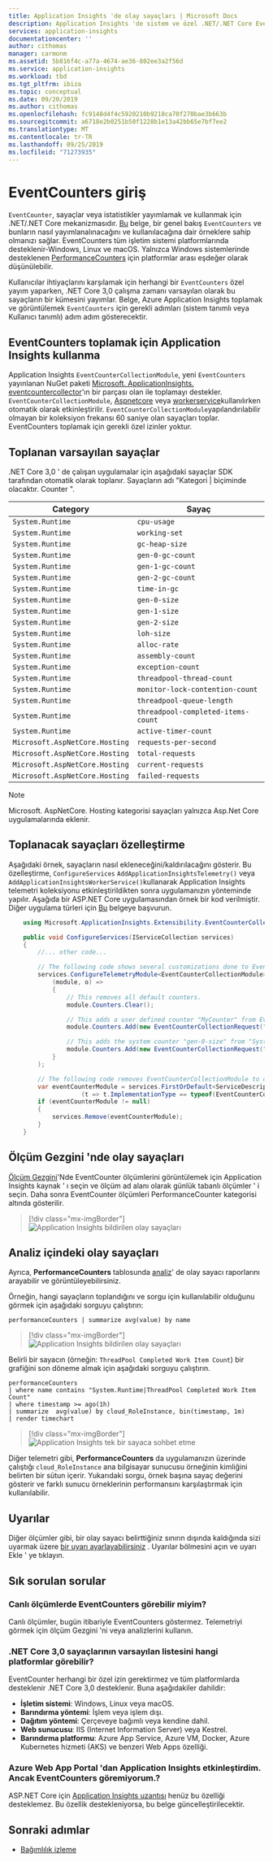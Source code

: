 ```yaml
---
title: Application Insights 'de olay sayaçları | Microsoft Docs
description: Application Insights 'de sistem ve özel .NET/.NET Core EventCounters ' i izleyin.
services: application-insights
documentationcenter: ''
author: cithomas
manager: carmonm
ms.assetid: 5b816f4c-a77a-4674-ae36-802ee3a2f56d
ms.service: application-insights
ms.workload: tbd
ms.tgt_pltfrm: ibiza
ms.topic: conceptual
ms.date: 09/20/2019
ms.author: cithomas
ms.openlocfilehash: fc9148d4f4c5920210b9218ca70f270bae3b663b
ms.sourcegitcommit: a6718e2b0251b50f1228b1e13a42bb65e7bf7ee2
ms.translationtype: MT
ms.contentlocale: tr-TR
ms.lasthandoff: 09/25/2019
ms.locfileid: "71273935"
---
```

# <a name="eventcounters-introduction"></a>EventCounters giriş

`EventCounter`, sayaçlar veya istatistikler yayımlamak ve kullanmak için .NET/.NET Core mekanizmasıdır. [Bu](https://github.com/dotnet/corefx/blob/master/src/System.Diagnostics.Tracing/documentation/EventCounterTutorial.md) belge, bir genel bakış `EventCounters` ve bunların nasıl yayımlanalınacağını ve kullanılacağına dair örneklere sahip olmanızı sağlar. EventCounters tüm işletim sistemi platformlarında desteklenir-Windows, Linux ve macOS. Yalnızca Windows sistemlerinde desteklenen [PerformanceCounters](https://docs.microsoft.com/dotnet/api/system.diagnostics.performancecounter) için platformlar arası eşdeğer olarak düşünülebilir.

Kullanıcılar ihtiyaçlarını karşılamak için herhangi bir `EventCounters` özel yayım yaparken, .NET Core 3,0 çalışma zamanı varsayılan olarak bu sayaçların bir kümesini yayımlar. Belge, Azure Application Insights toplamak ve görüntülemek `EventCounters` için gerekli adımları (sistem tanımlı veya Kullanıcı tanımlı) adım adım gösterecektir.

## <a name="using-application-insights-to-collect-eventcounters"></a>EventCounters toplamak için Application Insights kullanma

Application Insights `EventCounterCollectionModule`, yeni `EventCounters` yayınlanan NuGet paketi [Microsoft. ApplicationInsights. eventcountercollector](https://www.nuget.org/packages/Microsoft.ApplicationInsights.EventCounterCollector)'ın bir parçası olan ile toplamayı destekler. `EventCounterCollectionModule`, [Aspnetcore](asp-net-core.md) veya [workerservice](worker-service.md)kullanılırken otomatik olarak etkinleştirilir. `EventCounterCollectionModule`yapılandırılabilir olmayan bir koleksiyon frekansı 60 saniye olan sayaçları toplar. EventCounters toplamak için gerekli özel izinler yoktur.

## <a name="default-counters-collected"></a>Toplanan varsayılan sayaçlar

.NET Core 3,0 ' de çalışan uygulamalar için aşağıdaki sayaçlar SDK tarafından otomatik olarak toplanır. Sayaçların adı "Kategori | biçiminde olacaktır. Counter ".

|Category | Sayaç|
|---------------|-------|
|`System.Runtime` | `cpu-usage` |
|`System.Runtime` | `working-set` |
|`System.Runtime` | `gc-heap-size` |
|`System.Runtime` | `gen-0-gc-count` |
|`System.Runtime` | `gen-1-gc-count` |
|`System.Runtime` | `gen-2-gc-count` |
|`System.Runtime` | `time-in-gc` |
|`System.Runtime` | `gen-0-size` |
|`System.Runtime` | `gen-1-size` |
|`System.Runtime` | `gen-2-size` |
|`System.Runtime` | `loh-size` |
|`System.Runtime` | `alloc-rate` |
|`System.Runtime` | `assembly-count` |
|`System.Runtime` | `exception-count` |
|`System.Runtime` | `threadpool-thread-count` |
|`System.Runtime` | `monitor-lock-contention-count` |
|`System.Runtime` | `threadpool-queue-length` |
|`System.Runtime` | `threadpool-completed-items-count` |
|`System.Runtime` | `active-timer-count` |
|`Microsoft.AspNetCore.Hosting` | `requests-per-second` |
|`Microsoft.AspNetCore.Hosting` | `total-requests` |
|`Microsoft.AspNetCore.Hosting` | `current-requests` |
|`Microsoft.AspNetCore.Hosting` | `failed-requests` |

> [!NOTE]
> Microsoft. AspNetCore. Hosting kategorisi sayaçları yalnızca Asp.Net Core uygulamalarında eklenir.

## <a name="customizing-counters-to-be-collected"></a>Toplanacak sayaçları özelleştirme

Aşağıdaki örnek, sayaçların nasıl ekleneceğini/kaldırılacağını gösterir. Bu özelleştirme, `ConfigureServices` `AddApplicationInsightsTelemetry()` veya `AddApplicationInsightsWorkerService()`kullanarak Application Insights telemetri koleksiyonu etkinleştirildikten sonra uygulamanızın yönteminde yapılır. Aşağıda bir ASP.NET Core uygulamasından örnek bir kod verilmiştir. Diğer uygulama türleri için [Bu](worker-service.md#configuring-or-removing-default-telemetrymodules) belgeye başvurun.

```csharp
    using Microsoft.ApplicationInsights.Extensibility.EventCounterCollector;

    public void ConfigureServices(IServiceCollection services)
    {
        //... other code...

        // The following code shows several customizations done to EventCounterCollectionModule.
        services.ConfigureTelemetryModule<EventCounterCollectionModule>(
            (module, o) =>
            {
                // This removes all default counters.
                module.Counters.Clear();

                // This adds a user defined counter "MyCounter" from EventSource named "MyEventSource"
                module.Counters.Add(new EventCounterCollectionRequest("MyEventSource", "MyCounter"));

                // This adds the system counter "gen-0-size" from "System.Runtime"
                module.Counters.Add(new EventCounterCollectionRequest("System.Runtime", "gen-0-size"));
            }
        );

        // The following code removes EventCounterCollectionModule to disable the module completely.
        var eventCounterModule = services.FirstOrDefault<ServiceDescriptor>
                    (t => t.ImplementationType == typeof(EventCounterCollectionModule));
        if (eventCounterModule != null)
        {
            services.Remove(eventCounterModule);
        }
    }
```

## <a name="event-counters-in-metric-explorer"></a>Ölçüm Gezgini 'nde olay sayaçları

[Ölçüm Gezgini](https://docs.microsoft.com/azure/azure-monitor/platform/metrics-charts)'Nde EventCounter ölçümlerini görüntülemek için Application Insights kaynak ' ı seçin ve ölçüm ad alanı olarak günlük tabanlı ölçümler ' i seçin. Daha sonra EventCounter ölçümleri PerformanceCounter kategorisi altında gösterilir.

> [!div class="mx-imgBorder"]
> ![Application Insights bildirilen olay sayaçları](./media/event-counters/metrics-explorer-counter-list.png)

## <a name="event-counters-in-analytics"></a>Analiz içindeki olay sayaçları

Ayrıca, **PerformanceCounters** tablosunda [analiz](../../azure-monitor/app/analytics.md)' de olay sayacı raporlarını arayabilir ve görüntüleyebilirsiniz.

Örneğin, hangi sayaçların toplandığını ve sorgu için kullanılabilir olduğunu görmek için aşağıdaki sorguyu çalıştırın:

```Kusto
performanceCounters | summarize avg(value) by name
```

> [!div class="mx-imgBorder"]
> ![Application Insights bildirilen olay sayaçları](./media/event-counters/analytics-event-counters.png)

Belirli bir sayacın (örneğin: `ThreadPool Completed Work Item Count`) bir grafiğini son döneme almak için aşağıdaki sorguyu çalıştırın.

```Kusto
performanceCounters 
| where name contains "System.Runtime|ThreadPool Completed Work Item Count"
| where timestamp >= ago(1h)
| summarize  avg(value) by cloud_RoleInstance, bin(timestamp, 1m)
| render timechart
```
> [!div class="mx-imgBorder"]
> ![Application Insights tek bir sayaca sohbet etme](./media/event-counters/analytics-completeditems-counters.png)

Diğer telemetri gibi, **PerformanceCounters** da uygulamanızın üzerinde çalıştığı `cloud_RoleInstance` ana bilgisayar sunucusu örneğinin kimliğini belirten bir sütun içerir. Yukarıdaki sorgu, örnek başına sayaç değerini gösterir ve farklı sunucu örneklerinin performansını karşılaştırmak için kullanılabilir.

## <a name="alerts"></a>Uyarılar
Diğer ölçümler gibi, bir olay sayacı belirttiğiniz sınırın dışında kaldığında sizi uyarmak üzere [bir uyarı ayarlayabilirsiniz](../../azure-monitor/app/alerts.md) . Uyarılar bölmesini açın ve uyarı Ekle ' ye tıklayın.

## <a name="frequently-asked-questions"></a>Sık sorulan sorular

### <a name="can-i-see-eventcounters-in-live-metrics"></a>Canlı ölçümlerde EventCounters görebilir miyim?

Canlı ölçümler, bugün itibariyle EventCounters göstermez. Telemetriyi görmek için ölçüm Gezgini 'ni veya analizlerini kullanın.

### <a name="which-platforms-can-i-see-the-default-list-of-net-core-30-counters"></a>.NET Core 3,0 sayaçlarının varsayılan listesini hangi platformlar görebilir?

EventCounter herhangi bir özel izin gerektirmez ve tüm platformlarda desteklenir .NET Core 3,0 desteklenir. Buna aşağıdakiler dahildir:

* **İşletim sistemi**: Windows, Linux veya macOS.
* **Barındırma yöntemi**: İşlem veya işlem dışı.
* **Dağıtım yöntemi**: Çerçeveye bağımlı veya kendine dahil.
* **Web sunucusu**: IIS (Internet Information Server) veya Kestrel.
* **Barındırma platformu**: Azure App Service, Azure VM, Docker, Azure Kubernetes hizmeti (AKS) ve benzeri Web Apps özelliği.

### <a name="i-have-enabled-application-insights-from-azure-web-app-portal-but-i-cant-see-eventcounters"></a>Azure Web App Portal 'dan Application Insights etkinleştirdim. Ancak EventCounters göremiyorum.?

 ASP.NET Core için [Application Insights uzantısı](https://docs.microsoft.com/azure/azure-monitor/app/azure-web-apps) henüz bu özelliği desteklemez. Bu özellik destekleniyorsa, bu belge güncelleştirilecektir.

## <a name="next"></a>Sonraki adımlar

* [Bağımlılık izleme](../../azure-monitor/app/asp-net-dependencies.md)